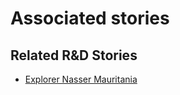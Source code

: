 # Associated stories

<!-- !!DO NOT REMOVE!! start autogenerated hyperlinks -->
## Related R&D Stories
- [Explorer Nasser Mauritania](../stories/?doc=R_Explorers_MRT)
<!-- !!DO NOT REMOVE!! end autogenerated hyperlinks -->